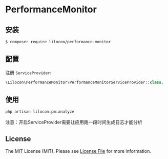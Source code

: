 # PerformanceMonitor

## 安装

``` bash
$ composer require lilocon/performance-monitor
```


## 配置

注册 `ServiceProvider`:

```php
\Lilocon\PerformanceMonitor\PerformanceMonitorServiceProvider::class,
```


## 使用

``` bash
php artisan lilocon:pm:analyze
```

注意：开启ServiceProvider需要让应用跑一段时间生成日志才能分析

## License

The MIT License (MIT). Please see [License File](LICENSE.md) for more information.
